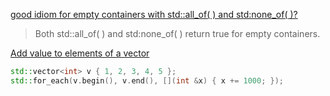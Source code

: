 [good idiom for empty containers with std::all_of( ) and std:none_of( )?](https://stackoverflow.com/questions/15555218/good-idiom-for-empty-containers-with-stdall-of-and-stdnone-of)
> Both std::all_of( ) and std:none_of( ) return true for empty containers.

[Add value to elements of a vector](https://stackoverflow.com/questions/27847128/using-for-loop-to-add-numbers-to-a-vector)
```cpp
std::vector<int> v { 1, 2, 3, 4, 5 };
std::for_each(v.begin(), v.end(), [](int &x) { x += 1000; });
```
